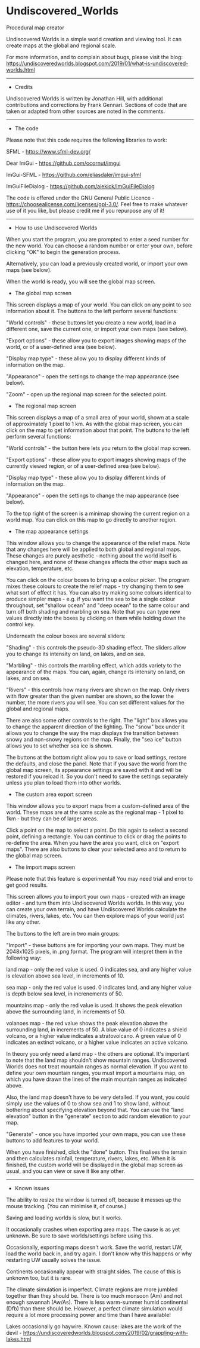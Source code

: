 # Undiscovered_Worlds
Procedural map creator

Undiscovered Worlds is a simple world creation and viewing tool. It can create maps at the global and regional scale.

For more information, and to complain about bugs, please visit the blog: https://undiscoveredworlds.blogspot.com/2019/01/what-is-undiscovered-worlds.html

----

* Credits

Undiscovered Worlds is written by Jonathan Hill, with additional contributions and corrections by Frank Gennari. Sections of code that are taken or adapted from other sources are noted in the comments.

----

* The code

Please note that this code requires the following libraries to work:

SFML - https://www.sfml-dev.org/

Dear ImGui - https://github.com/ocornut/imgui

ImGui-SFML - https://github.com/eliasdaler/imgui-sfml

ImGuiFileDialog - https://github.com/aiekick/ImGuiFileDialog


The code is offered under the GNU General Public Licence - https://choosealicense.com/licenses/gpl-3.0/. Feel free to make whatever use of it you like, but please credit me if you repurpose any of it!

----

* How to use Undiscovered Worlds

When you start the program, you are prompted to enter a seed number for the new world. You can choose a random number or enter your own, before clicking "OK" to begin the generation process.

Alternatively, you can load a previously created world, or import your own maps (see below).

When the world is ready, you will see the global map screen.

* The global map screen

This screen displays a map of your world. You can click on any point to see information about it. The buttons to the left perform several functions:

"World controls" - these buttons let you create a new world, load in a different one, save the current one, or import your own maps (see below).

"Export options" - these allow you to export images showing maps of the world, or of a user-defined area (see below).

"Display map type" - these allow you to display different kinds of information on the map.

"Appearance" - open the settings to change the map appearance (see below).

"Zoom" - open up the regional map screen for the selected point.

* The regional map screen

This screen displays a map of a small area of your world, shown at a scale of approximately 1 pixel to 1 km. As with the global map screen, you can click on the map to get information about that point. The buttons to the left perform several functions:

"World controls" - the button here lets you return to the global map screen.

"Export options" - these allow you to export images showing maps of the currently viewed region, or of a user-defined area (see below).

"Display map type" - these allow you to display different kinds of information on the map.

"Appearance" - open the settings to change the map appearance (see below).

To the top right of the screen is a minimap showing the current region on a world map. You can click on this map to go directly to another region.

* The map appearance settings

This window allows you to change the appearance of the relief maps. Note that any changes here will be applied to both global and regional maps. These changes are purely aesthetic - nothing about the world itself is changed here, and none of these changes affects the other maps such as elevation, temperature, etc.

You can click on the colour boxes to bring up a colour picker. The program mixes these colours to create the relief maps - try changing them to see what sort of effect it has. You can also try making some colours identical to produce simpler maps - e.g. if you want the sea to be a single colour throughout, set "shallow ocean" and "deep ocean" to the same colour and turn off both shading and marbling on sea. Note that you can type new values directly into the boxes by clicking on them while holding down the control key.

Underneath the colour boxes are several sliders:

"Shading" - this controls the pseudo-3D shading effect. The sliders allow you to change its intensity on land, on lakes, and on sea.

"Marbling" - this controls the marbling effect, which adds variety to the appearance of the maps. You can, again, change its intensity on land, on lakes, and on sea.

"Rivers" - this controls how many rivers are shown on the map. Only rivers with flow greater than the given number are shown, so the lower the number, the more rivers you will see. You can set different values for the global and regional maps.

There are also some other controls to the right. The "light" box allows you to change the apparent direction of the lighting. The "snow" box under it allows you to change the way the map displays the transition between snowy and non-snowy regions on the map. Finally, the "sea ice" button allows you to set whether sea ice is shown.

The buttons at the bottom right allow you to save or load settings, restore the defaults, and close the panel. Note that if you save the world from the global map screen, its appearance settings are saved with it and will be restored if you reload it. So you don't need to save the settings separately unless you plan to load them into other worlds.

* The custom area export screen

This window allows you to export maps from a custom-defined area of the world. These maps are at the same scale as the regional map - 1 pixel to 1km - but they can be of larger areas.

Click a point on the map to select a point. Do this again to select a second point, defining a rectangle. You can continue to click or drag the points to re-define the area. When you have the area you want, click on "export maps". There are also buttons to clear your selected area and to return to the global map screen.

* The import maps screen

Please note that this feature is experimental! You may need trial and error to get good results.

This screen allows you to import your own maps - created with an image editor - and turn them into Undiscovered Worlds worlds. In this way, you can create your own terrain, and have Undiscovered Worlds calculate the climates, rivers, lakes, etc. You can then explore maps of your world just like any other.

The buttons to the left are in two main groups:

"Import" - these buttons are for importing your own maps. They must be 2048x1025 pixels, in .png format. The program will interpret them in the following way:

land map - only the red value is used. 0 indicates sea, and any higher value is elevation above sea level, in increments of 10.

sea map - only the red value is used. 0 indicates land, and any higher value is depth below sea level, in increnements of 50.

mountains map - only the red value is used. It shows the peak elevation above the surrounding land, in increments of 50.

volanoes map - the red value shows the peak elevation above the surrounding land, in increments of 50. A blue value of 0 indicates a shield volcano, or a higher value indicates a stratovolcano. A green value of 0 indicates an extinct volcano, or a higher value indicates an active volcano.

In theory you only need a land map - the others are optional. It's important to note that the land map shouldn't show mountain ranges. Undiscovered Worlds does not treat mountain ranges as normal elevation. If you want to define your own mountain ranges, you must import a mountains map, on which you have drawn the lines of the main mountain ranges as indicated above.

Also, the land map doesn't have to be very detailed. If you want, you could simply use the values of 0 to show sea and 1 to show land, without bothering about specifying elevation beyond that. You can use the "land elevation" button in the "generate" section to add random elevation to your map.

"Generate" - once you have imported your own maps, you can use these buttons to add features to your world.

When you have finished, click the "done" button. This finalises the terrain and then calculates rainfall, temperature, rivers, lakes, etc. When it is finished, the custom world will be displayed in the global map screen as usual, and you can view or save it like any other.

----

* Known issues

The ability to resize the window is turned off, because it messes up the mouse tracking. (You can minimise it, of course.)

Saving and loading worlds is slow, but it works.

It occasionally crashes when exporting area maps. The cause is as yet unknown. Be sure to save worlds/settings before using this.

Occasionally, exporting maps doesn't work. Save the world, restart UW, load the world back in, and try again. I don't know why this happens or why restarting UW usually solves the issue.

Continents occasionally appear with straight sides. The cause of this is unknown too, but it is rare.

The climate simulation is imperfect. Climate regions are more jumbled together than they should be. There is too much monsoon (Am) and not enough savannah (Aw/As). There is less warm-summer humid continental (Dfb) than there should be. However, a perfect climate simulation would require a lot more processing power and time than I have available!

Lakes occasionally go haywire. Known cause: lakes are the work of the devil - https://undiscoveredworlds.blogspot.com/2019/02/grappling-with-lakes.html
